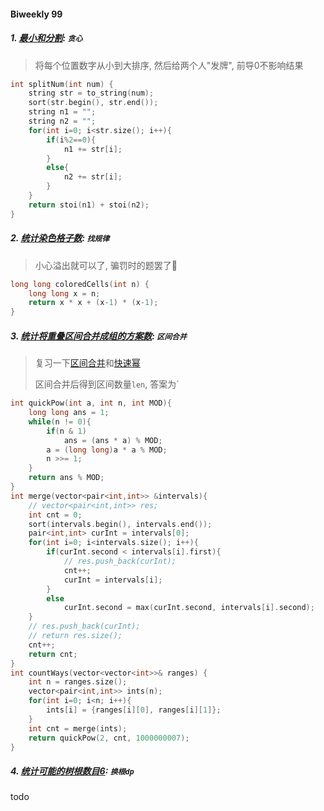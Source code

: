 #### Biweekly 99

##### 1. [最小和分割](https://leetcode.cn/problems/split-with-minimum-sum/): `贪心`

> 将每个位置数字从小到大排序, 然后给两个人"发牌", 前导0不影响结果

```CPP
int splitNum(int num) {
    string str = to_string(num);
    sort(str.begin(), str.end());
    string n1 = "";
    string n2 = "";
    for(int i=0; i<str.size(); i++){
        if(i%2==0){
            n1 += str[i];
        }
        else{
            n2 += str[i];
        }
    }
    return stoi(n1) + stoi(n2);
}
```


##### 2. [统计染色格子数](https://leetcode.cn/problems/count-total-number-of-colored-cells/): `找规律`

> 小心溢出就可以了, 骗罚时的题罢了🤡

```CPP
long long coloredCells(int n) {
    long long x = n;
    return x * x + (x-1) * (x-1);
}
```


##### 3. [统计将重叠区间合并成组的方案数](https://leetcode.cn/problems/count-ways-to-group-overlapping-ranges/): `区间合并`

> 复习一下[区间合并](/markdown/%E4%B8%93%E9%A2%98%20-%20%E5%8C%BA%E9%97%B4.md)和[快速幂](/acwing/Section%204/Acwing%20-%20%E5%BF%AB%E9%80%9F%E5%B9%82.md)
>
> 区间合并后得到区间数量`len`, 答案为`

```CPP
int quickPow(int a, int n, int MOD){
    long long ans = 1;
    while(n != 0){
        if(n & 1)
            ans = (ans * a) % MOD;
        a = (long long)a * a % MOD;
        n >>= 1;
    }
    return ans % MOD;
}
int merge(vector<pair<int,int>> &intervals){
    // vector<pair<int,int>> res;
    int cnt = 0;
    sort(intervals.begin(), intervals.end());
    pair<int,int> curInt = intervals[0];
    for(int i=0; i<intervals.size(); i++){
        if(curInt.second < intervals[i].first){
            // res.push_back(curInt);
            cnt++;
            curInt = intervals[i];
        }
        else
            curInt.second = max(curInt.second, intervals[i].second);
    }
    // res.push_back(curInt);
    // return res.size();
    cnt++;
    return cnt;
}
int countWays(vector<vector<int>>& ranges) {
    int n = ranges.size();
    vector<pair<int,int>> ints(n);
    for(int i=0; i<n; i++){
        ints[i] = {ranges[i][0], ranges[i][1]};
    }
    int cnt = merge(ints);
    return quickPow(2, cnt, 1000000007);
}
```


##### 4. [统计可能的树根数目6](https://leetcode.cn/problems/count-number-of-possible-root-nodes/): `换根dp`

todo